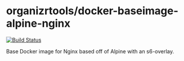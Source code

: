 # organizrtools/docker-baseimage-alpine-nginx

[![Build Status](https://travis-ci.org/organizrTools/docker-baseimage-alpine-nginx.svg?branch=master)](https://travis-ci.org/organizrTools/docker-baseimage-alpine-nginx)

Base Docker image for Nginx based off of Alpine with an s6-overlay.
